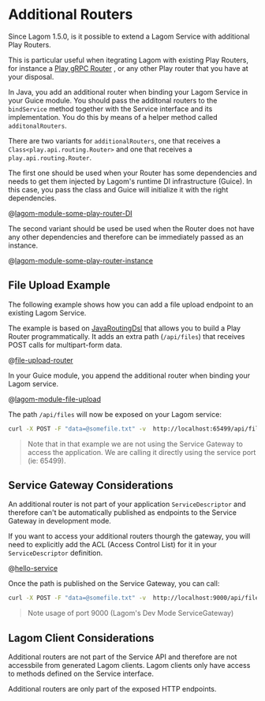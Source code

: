 # Additional Routers

Since Lagom 1.5.0, is it possible to extend a Lagom Service with additional Play Routers.

This is particular useful when itegrating Lagom with existing Play Routers, for instance a [Play gRPC Router](https://developer.lightbend.com/docs/play-grpc/0.5.0/lagom/serving-grpc.html) , or any other Play router that you have at your disposal.

In Java, you add an additional router when binding your Lagom Service in your Guice module. You should pass the additonal routers to the `bindService` method together with the Service interface and its implementation. You do this by means of a helper method called `additonalRouters`.

There are two variants for `additionalRouters`, one that receives a `Class<play.api.routing.Router>` and one that receives a `play.api.routing.Router`.

The first one should be used when your Router has some dependencies and needs to get them injected  by Lagom's runtime DI infrastructure (Guice). In this case, you pass the class and Guice will initialize it with the right dependencies.

@[lagom-module-some-play-router-DI](code/docs/services/AdditionalRouters.java)

The second variant should be used be used when the Router does not have any other dependencies and therefore can be immediately passed as an instance.

@[lagom-module-some-play-router-instance](code/docs/services/AdditionalRouters.java)


## File Upload Example

The following example shows how you can add a file upload endpoint to an existing Lagom Service.

The example is based on [JavaRoutingDsl](https://www.playframework.com/documentation/2.7.x/JavaRoutingDsl) that allows you to build a Play Router programmatically. It adds an extra path (`/api/files`) that receives POST calls for multipart-form data.

@[file-upload-router](code/docs/services/AdditionalRouters.java)

In your Guice module, you append the additional router when binding your Lagom service.

@[lagom-module-file-upload](code/docs/services/AdditionalRouters.java)

The path `/api/files` will now be exposed on your Lagom service:

```bash
curl -X POST -F "data=@somefile.txt" -v  http://localhost:65499/api/files
```

> Note that in that example we are not using the Service Gateway to access the application. We are calling it directly using the service port (ie: 65499).

## Service Gateway Considerations

An additional router is not part of your application `ServiceDescriptor` and therefore can't be automatically published as endpoints to the Service Gateway in development mode.

If you want to access your additional routers thourgh the gateway, you will need to explicitly add the ACL (Access Control List) for it in your `ServiceDescriptor` definition.


@[hello-service](code/docs/services/AdditionalRouters.java)

Once the path is published on the Service Gateway, you can call:

```bash
curl -X POST -F "data=@somefile.txt" -v  http://localhost:9000/api/files
```

> Note usage of port 9000 (Lagom's Dev Mode ServiceGateway)

## Lagom Client Considerations

Additional routers are not part of the Service API and therefore are not accessbile from generated Lagom clients. Lagom clients only have access to methods defined on the Service interface.

Additional routers are only part of the exposed HTTP endpoints.

